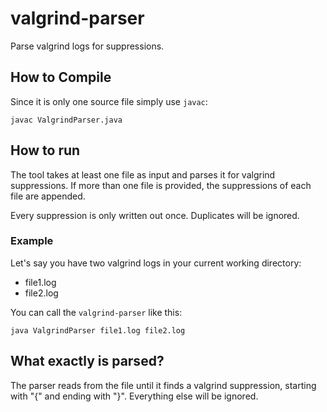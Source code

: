 # valgrind-parser

Parse valgrind logs for suppressions.

## How to Compile

Since it is only one source file simply use `javac`:

    javac ValgrindParser.java

## How to run

The tool takes at least one file as input and parses it for valgrind suppressions.
If more than one file is provided, the suppressions of each file are appended.

Every suppression is only written out once. Duplicates will be ignored.

### Example

Let's say you have two valgrind logs in your current working directory:

- file1.log
- file2.log

You can call the `valgrind-parser` like this:

    java ValgrindParser file1.log file2.log

## What exactly is parsed?

The parser reads from the file until it finds a valgrind suppression, starting with "{" and ending with "}".
Everything else will be ignored.
